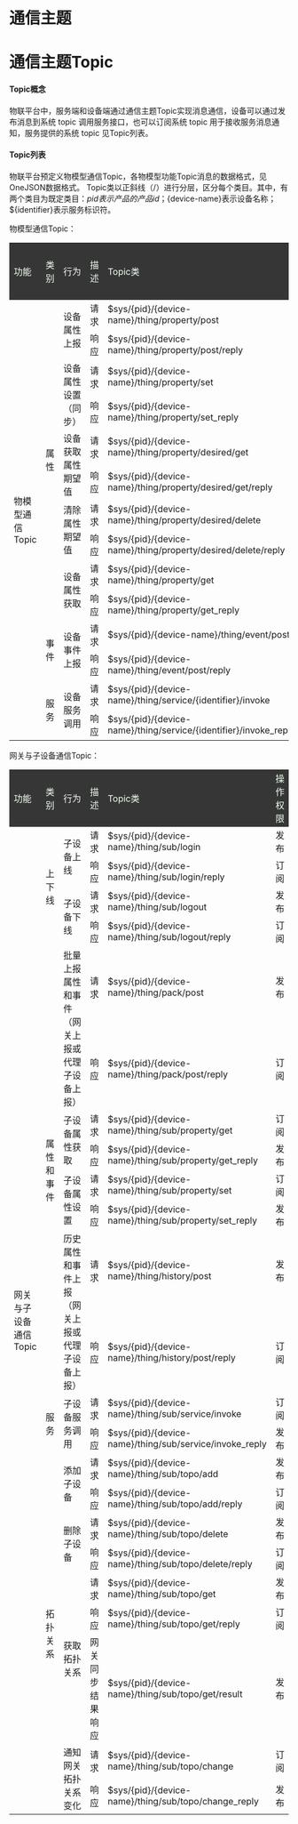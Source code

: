 # **通信主题**

# **通信主题Topic**

#### Topic概念

物联平台中，服务端和设备端通过通信主题Topic实现消息通信，设备可以通过发布消息到系统 topic 调用服务接口，也可以订阅系统 topic 用于接收服务消息通知，服务提供的系统 topic 见Topic列表。

#### Topic列表

物联平台预定义物模型通信Topic，各物模型功能Topic消息的数据格式，见OneJSON数据格式。
Topic类以正斜线（/）进行分层，区分每个类目。其中，有两个类目为既定类目：${pid}表示产品的产品id；${device-name}表示设备名称；${identifier}表示服务标识符。

物模型通信Topic：

<table style="text-align: left">

<tr style="background-color:#363636; color:#F0FFF0;"><td width="15%">功能</th><td width="10%">类别</th><td width="10%">行为</th><td width="10%">描述</th><td>Topic类</th><td width="10%">操作权限</td></tr>

<tr><td rowspan="14">物模型通信Topic</td><td rowspan="10">属性</td><td rowspan="2">设备属性上报</td><td>请求</td><td>$sys/{pid}/{device-name}/thing/property/post</td><td>发布</td></tr>
<tr><td>响应</td><td>$sys/{pid}/{device-name}/thing/property/post/reply</td><td>订阅</td></tr>

<tr><td rowspan="2">设备属性设置（同步）</td><td>请求</td><td>$sys/{pid}/{device-name}/thing/property/set</td><td>订阅</td></tr>
<tr><td>响应</td><td>$sys/{pid}/{device-name}/thing/property/set_reply</td><td>发布</td></tr>

<tr><td rowspan="2">设备获取属性期望值</td><td>请求</td><td>$sys/{pid}/{device-name}/thing/property/desired/get</td><td>发布</td></tr>
<tr><td>响应</td><td>$sys/{pid}/{device-name}/thing/property/desired/get/reply</td><td>订阅</td></tr>

<tr><td rowspan="2">清除属性期望值</td><td>请求</td><td>$sys/{pid}/{device-name}/thing/property/desired/delete</td><td>发布</td></tr>
<tr><td>响应</td><td>$sys/{pid}/{device-name}/thing/property/desired/delete/reply</td><td>订阅</td></tr>

<tr><td rowspan="2">设备属性获取</td><td>请求</td><td>$sys/{pid}/{device-name}/thing/property/get</td><td>订阅</td></tr>
<tr><td>响应</td><td>$sys/{pid}/{device-name}/thing/property/get_reply</td><td>发布</td></tr>

<tr><td rowspan="2">事件</td><td rowspan="2">设备事件上报</td><td>请求</td><td>$sys/{pid}/{device-name}/thing/event/post</td><td>发布</td></tr>
<tr><td>响应</td><td>$sys/{pid}/{device-name}/thing/event/post/reply</td><td>订阅</td></tr>

<tr><td rowspan="2">服务</td><td rowspan="2">设备服务调用</td><td>请求</td><td>$sys/{pid}/{device-name}/thing/service/{identifier}/invoke</td><td>订阅</td></tr>
<tr><td>响应</td><td>$sys/{pid}/{device-name}/thing/service/{identifier}/invoke_reply</td><td>发布</td></tr>

</table>

网关与子设备通信Topic：

<table style="text-align: left">

<tr style="background-color:#363636; color:#F0FFF0;"><td width="15%">功能</th><td width="10%">类别</th><td width="10%">行为</th><td width="10%">描述</th><td>Topic类</th><td width="10%">操作权限</th></tr>

<tr><td rowspan="23">网关与子设备通信Topic</td><td rowspan="4">上下线</td><td rowspan="2">子设备上线</td><td>请求</td><td>$sys/{pid}/{device-name}/thing/sub/login</td><td>发布</td></tr>
<tr><td>响应</td><td>$sys/{pid}/{device-name}/thing/sub/login/reply</td><td>订阅</td></tr>

<tr><td rowspan="2">子设备下线</td><td>请求</td><td>$sys/{pid}/{device-name}/thing/sub/logout</td><td>发布</td></tr>
<tr><td>响应</td><td>$sys/{pid}/{device-name}/thing/sub/logout/reply</td><td>订阅</td></tr>

<tr><td rowspan="8">属性和事件</td><td rowspan="2">批量上报属性和事件（网关上报或代理子设备上报）</td><td>请求</td><td>$sys/{pid}/{device-name}/thing/pack/post</td><td>发布</td></tr>
<tr><td>响应</td><td>$sys/{pid}/{device-name}/thing/pack/post/reply</td><td>订阅</td></tr>

<tr><td rowspan="2">子设备属性获取</td><td>请求</td><td>$sys/{pid}/{device-name}/thing/sub/property/get</td><td>订阅</td></tr>
<tr><td>响应</td><td>$sys/{pid}/{device-name}/thing/sub/property/get_reply</td><td>发布</td></tr>

<tr><td rowspan="2">子设备属性设置</td><td>请求</td><td>$sys/{pid}/{device-name}/thing/sub/property/set</td><td>订阅</td></tr>
<tr><td>响应</td><td>$sys/{pid}/{device-name}/thing/sub/property/set_reply</td><td>发布</td></tr>

<tr><td rowspan="2">历史属性和事件上报（网关上报或代理子设备上报）</td><td>请求</td><td>$sys/{pid}/{device-name}/thing/history/post</td><td>发布</td></tr>
<tr><td>响应</td><td>$sys/{pid}/{device-name}/thing/history/post/reply</td><td>订阅</td></tr>

<tr><td rowspan="2">服务</td><td rowspan="2">子设备服务调用</td><td>请求</td><td>$sys/{pid}/{device-name}/thing/sub/service/invoke</td><td>订阅</td></tr>
<tr><td>响应</td><td>$sys/{pid}/{device-name}/thing/sub/service/invoke_reply</td><td>发布</td></tr>

<tr><td rowspan="9">拓扑关系</td><td rowspan="2">添加子设备</td><td>请求</td><td>$sys/{pid}/{device-name}/thing/sub/topo/add</td><td>发布</td></tr>
<tr><td>响应</td><td>$sys/{pid}/{device-name}/thing/sub/topo/add/reply</td><td>订阅</td></tr>

<tr><td rowspan="2">删除子设备</td><td>请求</td><td>$sys/{pid}/{device-name}/thing/sub/topo/delete</td><td>发布</td></tr>
<tr><td>响应</td><td>$sys/{pid}/{device-name}/thing/sub/topo/delete/reply</td><td>订阅</td></tr>

<tr><td rowspan="3">获取拓扑关系</td><td>请求</td><td>$sys/{pid}/{device-name}/thing/sub/topo/get</td><td>发布</td></tr>
<tr><td>响应</td><td>$sys/{pid}/{device-name}/thing/sub/topo/get/reply</td><td>订阅</td></tr>
<tr><td>网关同步结果响应</td><td>$sys/{pid}/{device-name}/thing/sub/topo/get/result</td><td>发布</td></tr>

<tr><td rowspan="2">通知网关拓扑关系变化</td><td>请求</td><td>$sys/{pid}/{device-name}/thing/sub/topo/change</td><td>订阅</td></tr>
<tr><td>响应</td><td>$sys/{pid}/{device-name}/thing/sub/topo/change_reply</td><td>发布</td></tr>


</table>
